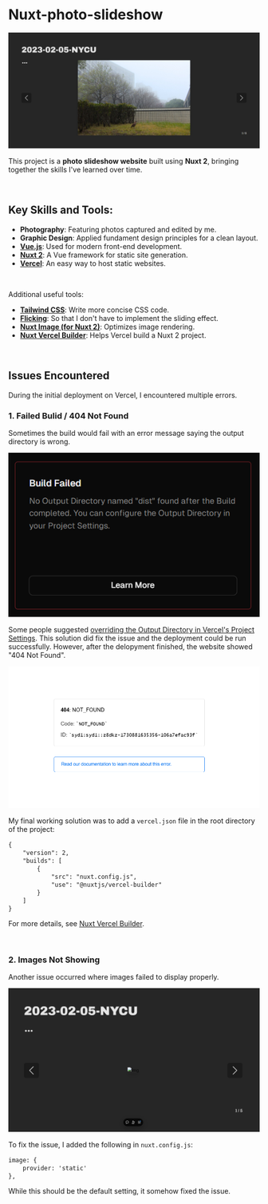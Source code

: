 # Nuxt-photo-slideshow

![webiste demo](README-images/website-demo.jpeg)

This project is a **photo slideshow website** built using **Nuxt 2**, bringing together the skills I've learned over time.

<br />

## Key Skills and Tools:

- **Photography**: Featuring photos captured and edited by me.
- **Graphic Design**: Applied fundament design principles for a clean layout.
- **[Vue.js](https://vuejs.org/)**: Used for modern front-end development.
- **[Nuxt 2](https://v2.nuxt.com/)**: A Vue framework for static site generation.
- **[Vercel](https://vercel.com/)**: An easy way to host static websites.

<br />

Additional useful tools:
- **[Tailwind CSS](https://tailwindcss.com/)**: Write more concise CSS code.
- **[Flicking](https://naver.github.io/egjs-flicking/)**: So that I don't have to implement the sliding effect.
- **[Nuxt Image (for Nuxt 2)](https://v0.image.nuxtjs.org/)**: Optimizes image rendering.
- **[Nuxt Vercel Builder](https://github.com/nuxt/vercel-builder/tree/main)**: Helps Vercel build a Nuxt 2 project.

<br />

## Issues Encountered

During the initial deployment on Vercel, I encountered multiple errors.

### 1. Failed Bulid / 404 Not Found

Sometimes the build would fail with an error message saying the output directory is wrong.

![webiste demo](README-images/error-message.png)

Some people suggested [overriding the Output Directory in Vercel's Project Settings](https://stackoverflow.com/questions/75592472/no-output-directory-named-build-found-after-the-build-completed-you-can-confi). This solution did fix the issue and the deployment could be run successfully. However, after the delopyment finished, the website showed "404 Not Found".

![webiste demo](README-images/404-not-found.png)

My final working solution was to add a  `vercel.json` file in the root directory of the project:
```
{
    "version": 2,
    "builds": [
        {
            "src": "nuxt.config.js",
            "use": "@nuxtjs/vercel-builder"
        }
    ]
}
```
For more details, see [Nuxt Vercel Builder](https://github.com/nuxt/vercel-builder/tree/main).

<br />

### 2. Images Not Showing

Another issue occurred where images failed to display properly.

![webiste demo](README-images/no-images.png)

To fix the issue, I added the following in `nuxt.config.js`:
```
image: {
    provider: 'static'
},
```
While this should be the default setting, it somehow fixed the issue.
